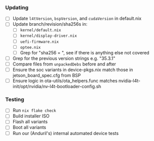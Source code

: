 ### Updating
- [ ] Update `l4tVersion`, `bspVersion`, and `cudaVersion` in default.nix
- [ ] Update branch/revision/sha256s in:
    - [ ] `kernel/default.nix`
    - [ ] `kernel/display-driver.nix`
    - [ ] `uefi-firmware.nix`
    - [ ] `optee.nix`
    - [ ] Grep for "sha256 = ", see if there is anything else not covered
- [ ] Grep for the previous version strings e.g. "35.3.1"
- [ ] Compare files from `unpackedDebs` before and after
- [ ] Ensure the soc variants in device-pkgs.nix match those in jetson_board_spec.cfg from BSP
- [ ] Ensure logic in ota-utils/ota_helpers.func matches nvidia-l4t-init/opt/nvidia/nv-l4t-bootloader-config.sh

### Testing
- [ ] Run `nix flake check`
- [ ] Build installer ISO
- [ ] Flash all variants
- [ ] Boot all variants
- [ ] Run our (Anduril's) internal automated device tests
